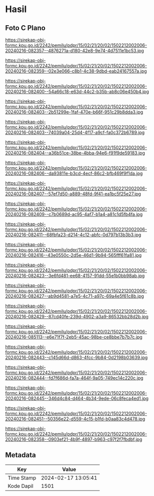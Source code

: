 # Hasil

## Foto C Plano

https://sirekap-obj-formc.kpu.go.id/2242/pemilu/pdpr/15/02/21/20/02/1502212002006-20240216-082357--4876271a-d180-42e8-9e74-4d7511e1bc53.jpg

https://sirekap-obj-formc.kpu.go.id/2242/pemilu/pdpr/15/02/21/20/02/1502212002006-20240216-082359--02e3e066-c8b1-4c38-9dbd-eab24167557a.jpg

https://sirekap-obj-formc.kpu.go.id/2242/pemilu/pdpr/15/02/21/20/02/1502212002006-20240216-082400--54a66c18-e63d-44c2-b35b-ab8c06e450b4.jpg

https://sirekap-obj-formc.kpu.go.id/2242/pemilu/pdpr/15/02/21/20/02/1502212002006-20240216-082403--2b51299e-1faf-470e-b66f-951c29b8dda3.jpg

https://sirekap-obj-formc.kpu.go.id/2242/pemilu/pdpr/15/02/21/20/02/1502212002006-20240216-082403--74039a04-25d4-4f17-a9cf-fa0c372b6789.jpg

https://sirekap-obj-formc.kpu.go.id/2242/pemilu/pdpr/15/02/21/20/02/1502212002006-20240216-082404--a36b51ce-38be-4bba-94e6-f91f9de59183.jpg

https://sirekap-obj-formc.kpu.go.id/2242/pemilu/pdpr/15/02/21/20/02/1502212002006-20240216-082406--da93811e-b3cd-4ecf-86c2-bfb469f9f1da.jpg

https://sirekap-obj-formc.kpu.go.id/2242/pemilu/pdpr/15/02/21/20/02/1502212002006-20240216-082407--57ef7d50-a889-48fd-9f41-ea1bc5f25e27.jpg

https://sirekap-obj-formc.kpu.go.id/2242/pemilu/pdpr/15/02/21/20/02/1502212002006-20240216-082409--c7b0689d-ac95-4af7-b1a4-a81c1d5fb4fa.jpg

https://sirekap-obj-formc.kpu.go.id/2242/pemilu/pdpr/15/02/21/20/02/1502212002006-20240216-082411--68fbfa23-d214-4c12-abfc-0d797b13b3b3.jpg

https://sirekap-obj-formc.kpu.go.id/2242/pemilu/pdpr/15/02/21/20/02/1502212002006-20240216-082416--43e0550c-2d5e-46d1-9b94-565fff61fa81.jpg

https://sirekap-obj-formc.kpu.go.id/2242/pemilu/pdpr/15/02/21/20/02/1502212002006-20240216-082423--3e6fd481-ee68-4157-91dd-55e1b0bb98ab.jpg

https://sirekap-obj-formc.kpu.go.id/2242/pemilu/pdpr/15/02/21/20/02/1502212002006-20240216-082427--ab9d4581-a7e5-4c71-a97c-69a4e5f61c8b.jpg

https://sirekap-obj-formc.kpu.go.id/2242/pemilu/pdpr/15/02/21/20/02/1502212002006-20240216-082429--87cd40fe-239d-4902-a3a9-86532bb28d2b.jpg

https://sirekap-obj-formc.kpu.go.id/2242/pemilu/pdpr/15/02/21/20/02/1502212002006-20240216-085113--e6e71f7f-2eb5-45ac-98be-ce8bbe7b7b7c.jpg

https://sirekap-obj-formc.kpu.go.id/2242/pemilu/pdpr/15/02/21/20/02/1502212002006-20240216-082443--c145d66d-d863-4fcc-9b84-0d2198b03639.jpg

https://sirekap-obj-formc.kpu.go.id/2242/pemilu/pdpr/15/02/21/20/02/1502212002006-20240216-082444--fd7f686d-fa7a-464f-9a05-749ec14c220c.jpg

https://sirekap-obj-formc.kpu.go.id/2242/pemilu/pdpr/15/02/21/20/02/1502212002006-20240216-082445--346d4c84-d464-4b34-9ede-06c8feca4ed1.jpg

https://sirekap-obj-formc.kpu.go.id/2242/pemilu/pdpr/15/02/21/20/02/1502212002006-20240216-082451--50356e22-d559-4c15-b1fd-b0aa83c4d478.jpg

https://sirekap-obj-formc.kpu.go.id/2242/pemilu/pdpr/15/02/21/20/02/1502212002006-20240216-082358--0903ef21-4b9f-4897-b963-c97f2f7fbdbf.jpg


## Metadata

| Key        | Value               |
| ---------- | ------------------- |
| Time Stamp | 2024-02-17 13:05:41 |
| Kode Dapil | 1501                |



